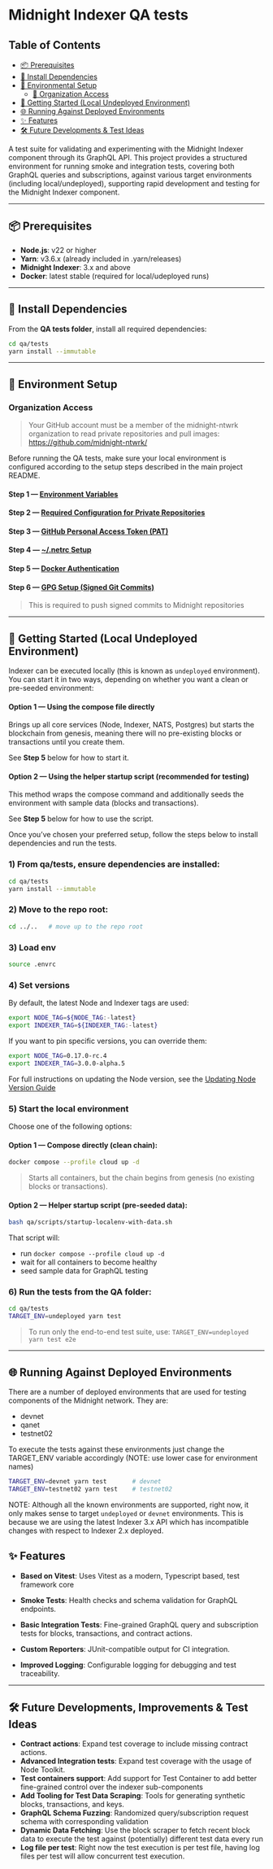 # Midnight Indexer QA tests

## Table of Contents

- [📦 Prerequisites](#-prerequisites)
- [🧰 Install Dependencies](#-install-dependencies)
- [🔐 Environmental Setup](#-environment-setup)
  - [🏢 Organization Access](#-organization-access)
- [🚀 Getting Started (Local Undeployed Environment)](#-getting-started-local-undeployed-environment)
- [🌐 Running Against Deployed Environments](#-running-against-deployed-environments)
- [✨ Features](#-features)
- [🛠️ Future Developments & Test Ideas](#-future-developments-improvements--test-ideas)


A test suite for validating and experimenting with the Midnight Indexer component through its GraphQL API. 
This project provides a structured environment for running  smoke and integration tests, covering both GraphQL queries and subscriptions, against various target environments (including local/undeployed), supporting rapid development and testing for the Midnight Indexer component.

---

## 📦 Prerequisites

- **Node.js**: v22 or higher
- **Yarn**: v3.6.x (already included in .yarn/releases)
- **Midnight Indexer**: 3.x and above
- **Docker**: latest stable (required for local/udeployed runs)

---

## 🧰 Install Dependencies

From the **QA tests folder**, install all required dependencies:
```bash
cd qa/tests
yarn install --immutable
```
---

## 🔐 Environment Setup

### Organization Access 
> Your GitHub account must be a member of the midnight-ntwrk organization to read private repositories and pull images: https://github.com/midnight-ntwrk/

Before running the QA tests, make sure your local environment is configured according to the setup steps described in the main project README.

#### Step 1 — [Environment Variables](../../README.md#environment-variables)

#### Step 2 — [Required Configuration for Private Repositories](../../README.md#required-configuration-for-private-repositories)

#### Step 3 — [GitHub Personal Access Token (PAT)](../../README.md#github-personal-access-token-pat)

#### Step 4 — [~/.netrc Setup](../../README.md#netrc-setup)

#### Step 5 — [Docker Authentication](../../README.md#docker-authentication)

#### Step 6 — [GPG Setup (Signed Git Commits)](../../README.md#gpg-setup-signed-git-commits)
> This is required to push signed commits to Midnight repositories

---
## 🚀 Getting Started (Local Undeployed Environment)

Indexer can be executed locally (this is known as `undeployed` environment). You can start it in two ways, depending on whether you want a clean or pre-seeded environment:

#### **Option 1 — Using the compose file directly**

Brings up all core services (Node, Indexer, NATS, Postgres) but starts the blockchain from genesis, meaning there will no pre-existing blocks or transactions until you create them. 

See **Step 5** below for how to start it.

#### **Option 2 — Using the helper startup script (recommended for testing)**

This method wraps the compose command and additionally seeds the environment with sample data (blocks and transactions).

See **Step 5** below for how to use the script.

Once you’ve chosen your preferred setup, follow the steps below to install dependencies and run the tests.

### 1) From **qa/tests**, ensure dependencies are installed:
```bash
cd qa/tests
yarn install --immutable
```

### 2) Move to the **repo root**:
```bash
cd ../..   # move up to the repo root
```

### 3) Load env 

```bash
source .envrc
```

### 4) Set versions

By default, the latest Node and Indexer tags are used:
```bash
export NODE_TAG=${NODE_TAG:-latest}
export INDEXER_TAG=${INDEXER_TAG:-latest}
```
If you want to pin specific versions, you can override them:

```bash
export NODE_TAG=0.17.0-rc.4
export INDEXER_TAG=3.0.0-alpha.5
```

For full instructions on updating the Node version, see the [Updating Node Version Guide](../../docs/updating-node-version.md)

### 5) Start the local environment 

Choose one of the following options:

#### **Option 1 — Compose directly (clean chain):**

```bash
docker compose --profile cloud up -d
```
> Starts all containers, but the chain begins from genesis (no existing blocks or transactions).

#### **Option 2 — Helper startup script (pre-seeded data):**

```bash
bash qa/scripts/startup-localenv-with-data.sh
```
That script will:
- run `docker compose --profile cloud up -d` 
- wait for all containers to become healthy
- seed sample data for GraphQL testing

### 6) Run the tests from the QA folder:
```bash
cd qa/tests
TARGET_ENV=undeployed yarn test 
```
> To run only the end-to-end test suite, use: `TARGET_ENV=undeployed yarn test e2e`

---

## 🌐 Running Against Deployed Environments

There are a number of deployed environments that are used for testing components of the Midnight network. They are:
  - devnet
  - qanet
  - testnet02

To execute the tests against these environments just change the TARGET_ENV variable accordingly (NOTE: use lower case for environment names)
```bash
TARGET_ENV=devnet yarn test       # devnet
TARGET_ENV=testnet02 yarn test    # testnet02
```
NOTE: Although all the known environments are supported, right now, it only makes sense to target `undeployed` or `devnet` environments. 
This is because we are using the latest Indexer 3.x API which has incompatible changes with respect to Indexer 2.x deployed.


## ✨ Features

- **Based on Vitest**: Uses Vitest as a modern, Typescript based, test framework core
- **Smoke Tests**: Health checks and schema validation for GraphQL endpoints.
- **Basic Integration Tests**: Fine-grained GraphQL query and subscription tests for blocks, transactions, and contract actions.
- **Custom Reporters**: JUnit-compatible output for CI integration.

- **Improved Logging**: Configurable logging for debugging and test traceability.

---

## 🛠️ Future Developments, Improvements & Test Ideas

- **Contract actions**: Expand test coverage to include missing contract actions.
- **Advanced Integration tests**: Expand test coverage with the usage of Node Toolkit.
- **Test containers support**: Add support for Test Container to add better fine-grained control over the indexer sub-components
- **Add Tooling for Test Data Scraping**: Tools for generating synthetic blocks, transactions, and keys.
- **GraphQL Schema Fuzzing**: Randomized query/subscription request schema with corresponding validation 
- **Dynamic Data Fetching**: Use the block scraper to fetch recent block data to execute the test against (potentially) different test data every run 
- **Log file per test**: Right now the test execution is per test file, having log files per test will allow concurrent test execution.
